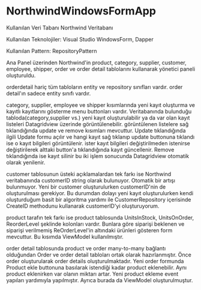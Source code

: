 # NorthwindWindowsFormApp

Kullanılan Veri Tabanı Northwind Veritabanı

Kullanılan Teknolojiler: Visual Studio WindowsForm, Dapper

Kullanılan Pattern: RepositoryPattern

Ana Panel üzerinden Northwind'in product, category, supplier, customer, employee, shipper, order ve order detail tablolarını kullanarak yönetici paneli oluşturuldu.

orderdetail hariç tüm tabloların entity ve repository sınıfları vardır. order detail'ın sadece entity sınıfı vardır.

category, supplier, employee ve shipper kısımlarında yeni kayıt oluşturma ve kayıtlı kayıtlarını gösterme menu buttonları vardır. Veritabanında bulunduğu tabloda(category,supplier vs.) yeni kayıt oluşturulabilir ya da var olan kayıt listeleri Datagridview üzerinde görüntülenebilir. görüntülenen listelere sağ tıklandığında update ve remove kısımları mevcuttur. Update tıklandığında ilgili Update formu açılır ve hangi kayıt sağ tıklanıp update buttonuna tıklandı ise o kayıt bilgileri görüntülenir. ister kayıt bilgileri değiştirilmeden istenirse değiştirilerek alttaki button'a tıklandığında kayıt güncellenir. Remove tıklandığında ise kayıt silinir bu iki işlem sonucunda Datagridview otomatik olarak yenilenir.

customer tablosunun üsteki açıklamalardan tek farkı ise Northwind veritabanında customerID string olarak bulunuyor. Otomatik bir artışı bulunmuyor. Yeni bir customer oluşturulurken customerID'nin de oluşturulması gerekiyor. Bu durumdan dolayı yeni kayıt oluşturulurken kendi oluşturduğum basit bir algoritma yardımı ile CustomerRepository içerisinde CreateID methodunu kullanarak customerID'yi oluşturuyorum.

product tarafın tek farkı ise product tablosunda UnitsInStock, UnitsOnOrder, ReorderLevel şeklinde kolonları vardır. Bunlara göre siparişi beklenen ve siparişi verilmemiş ReOrderLevel'in altındaki ürünleri gösteren form mevcuttur. Bu kısımda ViewModel kullanılmıştır.

order detail tablosunda product ve order many-to-many bağlantı olduğundan Order ve order detail tabloları ortak olarak hazırlanmıştır. Önce order oluşturularak order details oluşturulmaktadır. Yeni order formunda Product ekle buttonuna basılarak istendiği kadar product eklenebilir. Aynı product eklenirken var olanın miktarı artar. Yeni product ekleme event yapıları yardımıyla yapılmıştır. Ayrıca burada da ViewModel oluşturulmuştur.
